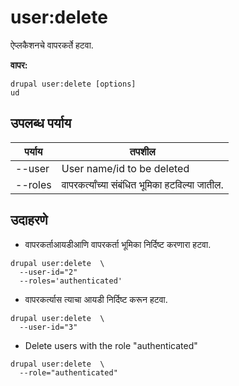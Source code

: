 # user:delete
ऐप्लकैशनचे वापरकर्ते हटवा.

**वापर:**
```
drupal user:delete [options]
ud
```

## उपलब्ध पर्याय
पर्याय | तपशील
-------|-------------
--user | User name/id to be deleted
--roles | वापरकर्त्यांच्या संबंधित भूमिका हटविल्या जातील.

## उदाहरणे
* वापरकर्ताआयडीआणि वापरकर्ता भूमिका निर्दिष्ट करणारा हटवा.
```
drupal user:delete  \
  --user-id="2"
  --roles='authenticated'
```
* वापरकर्त्यास त्याचा आयडी निर्दिष्ट करून हटवा.
```
drupal user:delete  \
  --user-id="3"
```
* Delete users with the role "authenticated"
```
drupal user:delete  \
  --role="authenticated"
```
